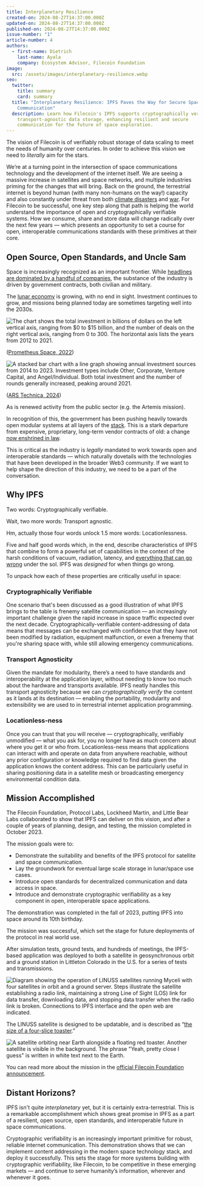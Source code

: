 ```yaml
---
title: Interplanetary Resilience
created-on: 2024-08-27T14:37:00.000Z
updated-on: 2024-08-27T14:37:00.000Z
published-on: 2024-08-27T14:37:00.000Z
issue-number: "1"
article-number: 4
authors:
  - first-name: Dietrich
    last-name: Ayala
    company: Ecosystem Advisor, Filecoin Foundation
image:
  src: /assets/images/interplanetary-resilience.webp
seo:
  twitter:
    title: summary
    card: summary
  title: "Interplanetary Resilience: IPFS Paves the Way for Secure Space
    Communication"
  description: Learn how Filecoin's IPFS supports cryptographically verifiable,
    transport-agnostic data storage, enhancing resilient and secure
    communication for the future of space exploration.
---
```


The vision of Filecoin is of verifiably robust storage of data scaling to meet the needs of humanity over centuries. In order to achieve this vision we need to _literally_ aim for the stars.

We’re at a turning point in the intersection of space communications technology and the development of the internet itself. We are seeing a massive increase in satellites and space networks, and multiple industries priming for the changes that will bring. Back on the ground, the terrestrial internet is beyond human (with many non-humans on the way!) capacity and also constantly under threat from both [climate disasters](https://www.scientificamerican.com/article/global-internet-connectivity-is-at-risk-from-climate-disasters/) and [war](https://www.forbes.com/sites/alexknapp/2024/03/08/undersea-internet-cables-are-vulnerable-targets-in-future-wars/). For Filecoin to be successful, one key step along that path is helping the world understand the importance of open and cryptographically verifiable systems. How we consume, share and store data will change radically over the next few years –– which presents an opportunity to set a course for open, interoperable communications standards with these primitives at their core.

## Open Source, Open Standards, and Uncle Sam

Space is increasingly recognized as an important frontier. While [headlines are dominated by a handful of companies](https://electrek.co/2024/03/08/tesla-shipping-cybertruck-tent/), the substance of the industry is driven by government contracts, both civilian and military.

The [lunar economy](https://www.nasa.gov/humans-in-space/growing-the-lunar-economy/) is growing, with no end in sight. Investment continues to grow, and missions being planned today are sometimes targeting well into the 2030s.

![The chart shows the total investment in billions of dollars on the left vertical axis, ranging from $0 to $15 billion, and the number of deals on the right vertical axis, ranging from 0 to 300. The horizontal axis lists the years from 2012 to 2021.](/assets/images/investment-start-up-space.webp "Investment in Start-Up Space Companies")

([Prometheus Space, 2022](https://prometheusspace.com/the-state-of-the-space-startup-companies-in-2022-and-the-way-forward/))

![A stacked bar chart with a line graph showing annual investment sources from 2014 to 2023. Investment types include Other, Corporate, Venture Capital, and Angel/Individual. Both total investment and the number of rounds generally increased, peaking around 2021.](/assets/images/annual-investment-source.webp "Annual Investment Source")

([ARS Technica, 2024](https://arstechnica.com/space/2024/01/taking-stock-private-investment-in-space-companies-rebounded-in-2023/))

As is renewed activity from the public sector (e.g. the Artemis mission).

In recognition of this, the government has been pushing heavily towards open modular systems at all layers of the [stack](https://arstechnica.com/space/2024/03/the-us-government-seems-serious-about-developing-a-lunar-economy/). This is a stark departure from expensive, proprietary, long-term vendor contracts of old: a change [now enshrined in law](https://uscode.house.gov/view.xhtml?req=granuleid:USC-prelim-title10-section4401&num=0&edition=prelim).

This is critical as the industry is _legally_ mandated to work towards open and interoperable standards –– which naturally dovetails with the technologies that have been developed in the broader Web3 community. If we want to help shape the direction of this industry, we need to be a part of the conversation.

## Why IPFS

Two words: Cryptographically verifiable.

Wait, two more words: Transport agnostic.

Hm, actually those four words unlock 1.5 more words: Locationlessness.

Five and half good words which, in the end, describe characteristics of IPFS that combine to form a powerful set of capabilities in the context of the harsh conditions of vacuum, radiation, latency, and [everything that can go wrong](https://www.theverge.com/2024/5/24/24163846/starlink-succumbs-to-russian-electronic-warfare) under the sol. IPFS was _designed_ for when things go wrong.

To unpack how each of these properties are critically useful in space:

### Cryptographically Verifiable

One scenario that's been discussed as a good illustration of what IPFS brings to the table is frenemy satellite communication –– an increasingly important challenge given the rapid increase in space traffic expected over the next decade. Cryptographically-verifiable content-addressing of data means that messages can be exchanged with confidence that they have not been modified by radiation, equipment malfunction, or even a frenemy that you're sharing space with, while still allowing emergency communications.

### Transport Agnosticity

Given the mandate for modularity, there’s a need to have standards and interoperability at the application layer, without needing to know too much about the hardware and transports available. IPFS neatly handles this transport agnosticity because we can _cryptographically verify_ the content as it lands at its destination –– enabling the portability, modularity and extensibility we are used to in terrestrial internet application programming.

### Locationless-ness

Once you can trust that you will receive –– cryptographically, verifiably unmodified –– what you ask for, you no longer have as much concern about where you get it or who from. Locationless-ness means that applications can interact with and operate on data from anywhere reachable, without any prior configuration or knowledge required to find data given the application knows the content address. This can be particularly useful in sharing positioning data in a satellite mesh or broadcasting emergency environmental condition data.

## Mission Accomplished

The Filecoin Foundation, Protocol Labs, Lockheed Martin, and Little Bear Labs collaborated to show that IPFS can deliver on this vision, and after a couple of years of planning, design, and testing, the mission completed in October 2023.

The mission goals were to:

- Demonstrate the suitability and benefits of the IPFS protocol for satellite and space communication.
- Lay the groundwork for eventual large scale storage in lunar/space use cases.
- Introduce open standards for decentralized communication and data access in space.
- Introduce and demonstrate cryptographic verifiability as a key component in open, interoperable space applications.

The demonstration was completed in the fall of 2023, putting IPFS into space around its 10th birthday.

The mission was successful, which set the stage for future deployments of the protocol in real world use.

After simulation tests, ground tests, and hundreds of meetings, the IPFS-based application was deployed to both a satellite in geosynchronous orbit and a ground station in Littleton Colorado in the U.S. for a series of tests and transmissions.

![Diagram showing the operation of LINUSS satellites running Myceli with four satellites in orbit and a ground server. Steps illustrate the satellite establishing a radio link, maintaining a strong Line of Sight (LOS) link for data transfer, downloading data, and stopping data transfer when the radio link is broken. Connections to IPFS interface and the open web are indicated.](/assets/images/linuss-satelite.webp "LINUSS Satellite Running Myceli")

The LINUSS satellite is designed to be updatable, and is described as “[the size of a four-slice toaster](https://news.lockheedmartin.com/linuss-small-sats-mission).”

![A satellite orbiting near Earth alongside a floating red toaster. Another satellite is visible in the background. The phrase "Yeah, pretty close I guess" is written in white text next to the Earth.](/assets/images/space.webp "Satellite Near Earth with Toaste")

You can read more about the mission in the [official Filecoin Foundation announcement](https://www.fil.org/blog/filecoin-foundation-successfully-deploys-interplanetary-file-system-ipfs-in-space).

## Distant Horizons?

IPFS isn't quite _interplanetary_ yet, but it is certainly extra-terrestrial. This is a remarkable accomplishment which shows great promise in IPFS as a part of a resilient, open source, open standards, and interoperable future in space communications.

Cryptographic verifiability is an increasingly important primitive for robust, reliable internet communication. This demonstration shows that we can implement content addressing in the modern space technology stack, and deploy it successfully. This sets the stage for more systems building with cryptographic verifiability, like Filecoin, to be competitive in these emerging markets –– and continue to serve humanity’s information, wherever and whenever it goes.
